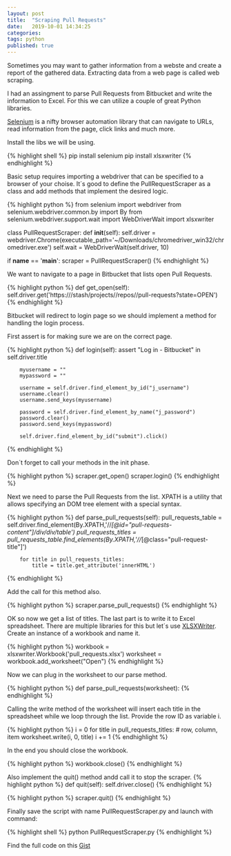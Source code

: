 ```yaml
---
layout: post
title:  "Scraping Pull Requests"
date:   2019-10-01 14:34:25
categories: 
tags: python 
published: true
---
```


Sometimes you may want to gather information from a webste and create a report of the gathered data. Extracting data from a web page is called web scraping.

I had an assingment to parse Pull Requests from Bitbucket and write the information to Excel.
For this we can utilize a couple of great Python libraries.

[Selenium][selenium] is a nifty browser automation library that can navigate to URLs, read information from the page, click links and much more.

Install the libs we will be using.

{% highlight shell %}
pip install selenium
pip install xlsxwriter
{% endhighlight %}

Basic setup requires importing a webdriver that can be specified to a browser of your choise.
It´s good to define the PullRequestScraper as a class and add methods that implement the desired logic.


{% highlight python %}
from selenium import webdriver
from selenium.webdriver.common.by import By
from selenium.webdriver.support.wait import WebDriverWait
import xlsxwriter

class PullRequestScraper:
    def __init__(self):
        self.driver = webdriver.Chrome(executable_path='~/Downloads/chromedriver_win32/chromedriver.exe')
        self.wait = WebDriverWait(self.driver, 10)

if __name__ == '__main__':
    scraper = PullRequestScraper()
{% endhighlight %}

We want to navigate to a page in Bitbucket that lists open Pull Requests. 

{% highlight python %}
    def get_open(self):
        self.driver.get('https://<domain>/stash/projects/<project>/repos/<repo>/pull-requests?state=OPEN')
{% endhighlight %}

Bitbucket will redirect to login page so we should implement a method for handling the login process.

First assert is for making sure we are on the correct page.

{% highlight python %}
    def login(self):
        assert "Log in - Bitbucket" in self.driver.title

        myusername = ""
        mypassword = ""

        username = self.driver.find_element_by_id("j_username")
        username.clear()
        username.send_keys(myusername)

        password = self.driver.find_element_by_name("j_password")
        password.clear()
        password.send_keys(mypassword)

        self.driver.find_element_by_id("submit").click()
{% endhighlight %}

Don´t forget to call your methods in the init phase.

{% highlight python %}
    scraper.get_open()
    scraper.login()
{% endhighlight %}

Next we need to parse the Pull Requests from the list.
XPATH is a utility that allows specifying an DOM tree element with a special syntax.

{% highlight python %}
    def parse_pull_requests(self):
        pull_requests_table = self.driver.find_element(By.XPATH,'//*[@id="pull-requests-content"]/div/div/table')
        pull_requests_titles = pull_requests_table.find_elements(By.XPATH,'//*[@class="pull-request-title"]')

        for title in pull_requests_titles:
            title = title.get_attribute('innerHTML')
{% endhighlight %}

Add the call for this method also.

{% highlight python %}
    scraper.parse_pull_requests()
{% endhighlight %}

OK so now we get a list of titles. 
The last part is to write it to Excel spreadsheet.
There are multiple libraries for this but let´s use [XLSXWriter][xlsxwriter].
Create an instance of a workbook and name it.

{% highlight python %}
    workbook = xlsxwriter.Workbook('pull_requests.xlsx')
    worksheet = workbook.add_worksheet("Open")
{% endhighlight %}

Now we can plug in the worksheet to our parse method.

{% highlight python %}
    def parse_pull_requests(worksheet):
{% endhighlight %}

Calling the write method of the worksheet will insert each title in the spreadsheet while we loop through the list. Provide the row ID as variable i.

{% highlight python %}
    i = 0
    for title in pull_requests_titles:
        # row, column, item
        worksheet.write(i, 0, title)
        i += 1
{% endhighlight %}

In the end you should close the workbook.

{% highlight python %}
    workbook.close()
{% endhighlight %}

Also implement the quit() method andd call it to stop the scraper.
{% highlight python %}
    def quit(self):
        self.driver.close()
{% endhighlight %}

{% highlight python %}
    scraper.quit()
{% endhighlight %}


Finally save the script with name PullRequestScraper.py and launch with command:

{% highlight shell %}
python PullRequestScraper.py
{% endhighlight %}

Find the full code on this [Gist][gist] 

[selenium]:      https://www.seleniumhq.org/
[xlsxwriter]:      https://pypi.org/project/XlsxWriter/
[gist]:      https://gist.github.com/jounile/d146fb7836cc92fe20b1a3f4deaeadaa
